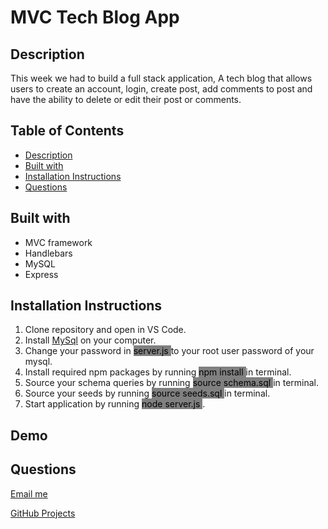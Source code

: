 # MVC Tech Blog App

  ## Description 
  This week we had to build a full stack application, A tech blog that allows users to create an account, login, create post, add comments to post and have the ability to delete or edit their post or comments. 

  ## Table of Contents
  * [Description](#description)
  * [Built with](#built-with)
  * [Installation Instructions](#installation-instructions)
  * [Questions](#questions)

  ## Built with

  * MVC framework
  * Handlebars
  * MySQL
  * Express



  ## Installation Instructions
  1. Clone repository and open in VS Code.
  2. Install [MySql](https://dev.mysql.com/doc/mysql-installation-excerpt/5.7/en/) on your computer.
  3. Change your password in <mark style="background-color:grey"> server.js  </mark>  to your root user password of your mysql.
  4. Install required npm packages by running <mark style="background-color:grey"> npm install  </mark> in terminal.
  5. Source your schema queries by running <mark style="background-color:grey"> source schema.sql  </mark> in terminal.
  6. Source your seeds by running <mark style="background-color:grey"> source seeds.sql  </mark> in terminal.
  7. Start application by running <mark style="background-color:grey"> node server.js  </mark> .


  ## Demo



  ## Questions
 [Email me](mailto:efrenleal19@gmail.com)

 [GitHub Projects](https://www.github.com/Efren96)